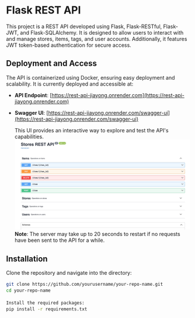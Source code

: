 # Flask REST API

This project is a REST API developed using Flask, Flask-RESTful, Flask-JWT, and Flask-SQLAlchemy. It is designed to allow users to interact with and manage stores, items, tags, and user accounts. Additionally, it features JWT token-based authentication for secure access.

## Deployment and Access

The API is containerized using Docker, ensuring easy deployment and scalability. It is currently deployed and accessible at:

- **API Endpoint**: [https://rest-api-jiayong.onrender.com](https://rest-api-jiayong.onrender.com)

- **Swagger UI**: [https://rest-api-jiayong.onrender.com/swagger-ui](https://rest-api-jiayong.onrender.com/swagger-ui)

  This UI provides an interactive way to explore and test the API's capabilities.
![Store API](/Store_API.jpg "Screenshot of the Swagger UI")
**Note**: The server may take up to 20 seconds to restart if no requests have been sent to the API for a while.


## Installation

Clone the repository and navigate into the directory:

```bash
git clone https://github.com/yourusername/your-repo-name.git
cd your-repo-name

Install the required packages:
pip install -r requirements.txt

